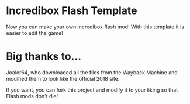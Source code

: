 # Incredibox Flash Template
Now you can make your own incredibox flash mod!
With this template it is easier to edit the game!

# Big thanks to...

Joalor64, who downloaded all the files from the Wayback Machine 
and modified them to look like the official 2018 site.

If you want, you can fork this project and modify it to your liking so that Flash mods don't die!
